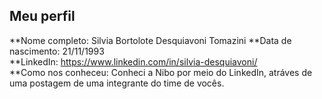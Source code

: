 Meu perfil
-------

**Nome completo: Silvia Bortolote Desquiavoni Tomazini
**Data de nascimento: 21/11/1993  
**LinkedIn: https://www.linkedin.com/in/silvia-desquiavoni/   
**Como nos conheceu: Conheci a Nibo por meio do LinkedIn, atráves de uma postagem de uma integrante do time de vocês.